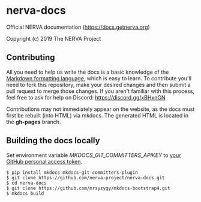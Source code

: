 # nerva-docs
Official NERVA documentation (https://docs.getnerva.org)

Copyright (c) 2019 The NERVA Project

## Contributing
All you need to help us write the docs is a basic knowledge of the [Markdown formatting language](https://www.markdowntutorial.com/), which is easy to learn. To contribute you'll need to fork this repository, make your desired changes and then submit a pull request to merge those changes. If you aren't familiar with this process, feel free to ask for help on Discord: https://discord.gg/xBHxnGN

Contributions may not immediately appear on the website, as the docs must first be rebuilt (into HTML) via mkdocs. The generated HTML is located in the **gh-pages** branch.

## Building the docs locally
Set environment variable *MKDOCS_GIT_COMMITTERS_APIKEY* to [your GitHub personal access token](https://help.github.com/en/articles/creating-a-personal-access-token-for-the-command-line).

    $ pip install mkdocs mkdocs-git-committers-plugin
    $ git clone https://github.com/nerva-project/nerva-docs.git
    $ cd nerva-docs
    $ git clone https://github.com/mrsyzygy/mkdocs-bootstrap4.git
    $ mkdocs build
